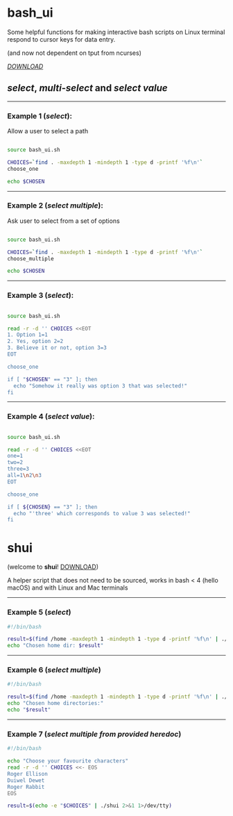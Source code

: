 # bash_ui 
Some helpful functions for making interactive bash scripts on Linux terminal respond to cursor keys for data entry.

(and now not dependent on tput from ncurses)

[_DOWNLOAD_](https://raw.githubusercontent.com/cdrubin/bash_ui/master/bash_ui.sh)


## _select_, _multi-select_ and _select value_

----------
### Example 1 (_select_):

Allow a user to select a path


```sh

source bash_ui.sh

CHOICES=`find . -maxdepth 1 -mindepth 1 -type d -printf '%f\n'`
choose_one

echo $CHOSEN

```


---------
### Example 2 (_select multiple_):

Ask user to select from a set of options

```sh

source bash_ui.sh

CHOICES=`find . -maxdepth 1 -mindepth 1 -type d -printf '%f\n'`
choose_multiple

echo $CHOSEN

```


---------
### Example 3 (_select_):

```sh

source bash_ui.sh

read -r -d '' CHOICES <<EOT 
1. Option 1=1 
2. Yes, option 2=2 
3. Believe it or not, option 3=3 
EOT 

choose_one

if [ "$CHOSEN" == "3" ]; then 
  echo "Somehow it really was option 3 that was selected!" 
fi 
```


----------
### Example 4 (_select value_):

```sh

source bash_ui.sh

read -r -d '' CHOICES <<EOT 
one=1 
two=2
three=3
all=1\n2\n3
EOT 

choose_one

if [ ${CHOSEN} == "3" ]; then 
  echo "'three' which corresponds to value 3 was selected!" 
fi 
```

# shui

(welcome to __shui__! [DOWNLOAD](https://raw.githubusercontent.com/cdrubin/bash_ui/master/shui))

A helper script that does not need to be sourced, works in bash < 4 (hello macOS) and with Linux and Mac terminals

----------
### Example 5 (_select_)

```sh
#!/bin/bash

result=$(find /home -maxdepth 1 -mindepth 1 -type d -printf '%f\n' | ./shui 2>&1 1>/dev/tty)
echo "Chosen home dir: $result"

```

----------
### Example 6 (_select multiple_)

```sh
#!/bin/bash

result=$(find /home -maxdepth 1 -mindepth 1 -type d -printf '%f\n' | ./shui multiple 2>&1 1>/dev/tty)
echo "Chosen home directories:"
echo "$result"

```

----------
### Example 7 (_select multiple from provided heredoc_)

```sh
#!/bin/bash

echo "Choose your favourite characters"
read -r -d '' CHOICES <<- EOS
Roger Ellison
Duiwel Dewet
Roger Rabbit
EOS

result=$(echo -e "$CHOICES" | ./shui 2>&1 1>/dev/tty)
```
